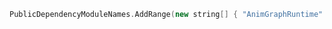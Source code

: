 ```cpp title:Build.css
PublicDependencyModuleNames.AddRange(new string[] { "AnimGraphRuntime" });
```